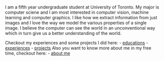 I am a fifth year undergraduate student at University of Toronto. My major is computer sciene and I am most interested in computer vision, machine learning and computer graphics. I like how we extract information from just images and I love the way we model the various properties of a single image. I believe the computer can see the world in an unconventional way which in turn give us a better understanding of the world.


Checkout my experiences and some projects I did here: 
	- [educations](/educations/)
	- [experiences](/experiences/)
	- [projects](/projects/)
Also you want to know more about me in my free time, checkout here:
	- [about me](/aboutme/)